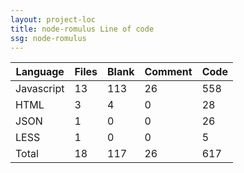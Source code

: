 ```yaml
---
layout: project-loc
title: node-romulus Line of code
ssg: node-romulus
---
```

<div class="table-responsive">
<table class="table">
<thead><tr>
<th>Language</th>
<th>Files</th>
<th>Blank</th>
<th>Comment</th>
<th>Code</th>
</tr></thead><tbody>
<tr><td>Javascript</td><td> 13</td><td> 113</td><td> 26</td><td> 558</td></tr>
<tr><td>HTML</td><td> 3</td><td> 4</td><td> 0</td><td> 28</td></tr>
<tr><td>JSON</td><td> 1</td><td> 0</td><td> 0</td><td> 26</td></tr>
<tr><td>LESS</td><td> 1</td><td> 0</td><td> 0</td><td> 5</td></tr>
<tr><td>Total</td><td>18</td><td>117</td><td>26</td><td>617</td></tr>
</tbody></table></div>
